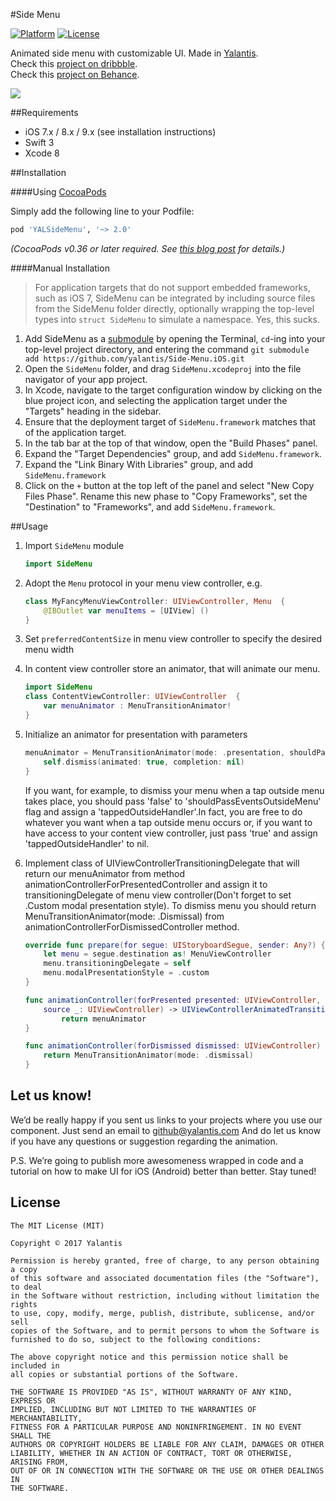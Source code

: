 #Side Menu

[![Platform](http://img.shields.io/badge/platform-iOS-blue.svg?style=flat)](http://cocoapods.org/?q=YALSideMenu)
[![License](http://img.shields.io/badge/license-MIT-green.svg?style=flat)](https://github.com/Yalantis/Side-Menu.iOS/blob/master/LICENSE)

Animated side menu with customizable UI. 
Made in <a href="https://yalantis.com/?utm_source=github"> Yalantis</a>.<br>
Check this <a href="https://dribbble.com/shots/1689922-Side-Menu-Animation?list=searches&tag=yalantis&offset=0">project on dribbble</a>.<br>
Check this <a href="https://www.behance.net/gallery/20411445/Mobile-Animations-Interactions ">project on Behance</a>.

<img src="https://d13yacurqjgara.cloudfront.net/users/125056/screenshots/1689922/events-menu_1-1-6.gif" />

##Requirements

- iOS 7.x / 8.x / 9.x (see installation instructions)
- Swift 3
- Xcode 8

##Installation

####Using [CocoaPods](http://cocoapods.org)

Simply add the following line to your Podfile:

```ruby
pod 'YALSideMenu', '~> 2.0'
```

*(CocoaPods v0.36 or later required. See [this blog post](http://blog.cocoapods.org/Pod-Authors-Guide-to-CocoaPods-Frameworks/) for details.)*

####Manual Installation

> For application targets that do not support embedded frameworks, such as iOS 7, SideMenu can be integrated by including source files from the SideMenu folder directly, optionally wrapping the top-level types into `struct SideMenu` to simulate a namespace. Yes, this sucks.

1. Add SideMenu as a [submodule](http://git-scm.com/docs/git-submodule) by opening the Terminal, `cd`-ing into your top-level project directory, and entering the command `git submodule add https://github.com/yalantis/Side-Menu.iOS.git`
2. Open the `SideMenu` folder, and drag `SideMenu.xcodeproj` into the file navigator of your app project.
3. In Xcode, navigate to the target configuration window by clicking on the blue project icon, and selecting the application target under the "Targets" heading in the sidebar.
4. Ensure that the deployment target of `SideMenu.framework` matches that of the application target.
5. In the tab bar at the top of that window, open the "Build Phases" panel.
6. Expand the "Target Dependencies" group, and add `SideMenu.framework`.
7. Expand the "Link Binary With Libraries" group, and add `SideMenu.framework`
8. Click on the `+` button at the top left of the panel and select "New Copy Files Phase". Rename this new phase to "Copy Frameworks", set the "Destination" to "Frameworks", and add `SideMenu.framework`.

##Usage

1. Import `SideMenu` module

	```swift
	import SideMenu
	```

2. Adopt the `Menu` protocol in your menu view controller, e.g.

	```swift
	class MyFancyMenuViewController: UIViewController, Menu  {
		@IBOutlet var menuItems = [UIView] ()
	}
	```

3. Set `preferredContentSize` in menu view controller to specify the desired menu width
4. In content view controller store an animator, that will animate our menu.

    ```swift
    import SideMenu
    class ContentViewController: UIViewController  {
        var menuAnimator : MenuTransitionAnimator!
    }
    ```
5. Initialize an animator for presentation with parameters

    ```swift
    menuAnimator = MenuTransitionAnimator(mode: .presentation, shouldPassEventsOutsideMenu: false) { [unowned self] in
	    self.dismiss(animated: true, completion: nil)
    }
    ```
    If you want, for example, to dismiss your menu when a tap outside menu takes place, you should pass 'false' to 'shouldPassEventsOutsideMenu' flag and assign a 'tappedOutsideHandler'.In fact, you are free to do whatever you want when a tap outside menu occurs or, if you want to have access to your content view controller, just pass 'true' and assign 'tappedOutsideHandler' to nil.
6. Implement class of UIViewControllerTransitioningDelegate that will return our menuAnimator from method animationControllerForPresentedController and assign it to transitioningDelegate of menu view controller(Don't forget to set .Custom modal presentation style). To dismiss menu you should return MenuTransitionAnimator(mode: .Dismissal) from animationControllerForDismissedController method.

    ```swift
    override func prepare(for segue: UIStoryboardSegue, sender: Any?) {
	    let menu = segue.destination as! MenuViewController
	    menu.transitioningDelegate = self
	    menu.modalPresentationStyle = .custom
    }

    func animationController(forPresented presented: UIViewController, presenting _: UIViewController,
        source _: UIViewController) -> UIViewControllerAnimatedTransitioning? {
            return menuAnimator
    }
    
    func animationController(forDismissed dismissed: UIViewController) -> UIViewControllerAnimatedTransitioning? {
        return MenuTransitionAnimator(mode: .dismissal)
    }
    ```

## Let us know!

We’d be really happy if you sent us links to your projects where you use our component. Just send an email to github@yalantis.com And do let us know if you have any questions or suggestion regarding the animation. 

P.S. We’re going to publish more awesomeness wrapped in code and a tutorial on how to make UI for iOS (Android) better than better. Stay tuned!
    
## License

	The MIT License (MIT)

	Copyright © 2017 Yalantis

	Permission is hereby granted, free of charge, to any person obtaining a copy
	of this software and associated documentation files (the "Software"), to deal
	in the Software without restriction, including without limitation the rights
	to use, copy, modify, merge, publish, distribute, sublicense, and/or sell
	copies of the Software, and to permit persons to whom the Software is
	furnished to do so, subject to the following conditions:

	The above copyright notice and this permission notice shall be included in
	all copies or substantial portions of the Software.

	THE SOFTWARE IS PROVIDED "AS IS", WITHOUT WARRANTY OF ANY KIND, EXPRESS OR
	IMPLIED, INCLUDING BUT NOT LIMITED TO THE WARRANTIES OF MERCHANTABILITY,
	FITNESS FOR A PARTICULAR PURPOSE AND NONINFRINGEMENT. IN NO EVENT SHALL THE
	AUTHORS OR COPYRIGHT HOLDERS BE LIABLE FOR ANY CLAIM, DAMAGES OR OTHER
	LIABILITY, WHETHER IN AN ACTION OF CONTRACT, TORT OR OTHERWISE, ARISING FROM,
	OUT OF OR IN CONNECTION WITH THE SOFTWARE OR THE USE OR OTHER DEALINGS IN
	THE SOFTWARE.
